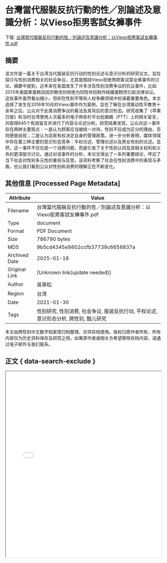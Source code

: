 # 台灣當代服裝反抗行動的性／別論述及意識分析：以Vieso拒男客試女褲事件

<!-- tcd_download_link -->
下载: [台灣當代服裝反抗行動的性／別論述及意識分析：以Vieso拒男客試女褲事件.pdf](台灣當代服裝反抗行動的性／別論述及意識分析：以Vieso拒男客試女褲事件.pdf)
<!-- tcd_download_link_end -->

## 摘要

<!-- tcd_abstract -->
该文件是一篇关于台湾当代服装反抗行动的性别论述与意识分析的研究论文，旨在探讨与性别消费相关的社会争议，尤其是围绕Vieso拒绝男顾客试穿女裤事件的讨论。摘要中提到，近年来在各国发生了许多涉及性别消费争议的抗议事件，比如2013年美国某蛋糕店因宗教信仰拒绝为同性伴侣制作结婚蛋糕而引起法律诉讼。这些事件虽然看似细小，但却在性别平等和人权争霸领域中扮演着重要角色。本文选择了发生在2016年10月的Vieso事件作为案例，旨在了解在台湾推动性平教育十余年之后，公众对于此类消费争议的看法及其背后的意识形态。研究收集了《苹果日报》和当时台湾使用人次最多的电子佈告栏平台批踢踢（PTT）上的相关留言，共取得645个有效留言并进行了内容与论述分析。研究结果发现，公众对这一事件存在两种主要观点：一是认为顾客应当被统一对待，性别不应成为区分的理由，否则便是歧视；二是认为店家有权决定自身的管理政策。进一步分析表明，媒体领域中存在着三种主要的意识形态竞争：平权论述、管理论述以及男女有别的论述。显然，这一事件不仅仅是一个消费问题，而是引发了关于性别认同及其相关权利和义务的更深层次讨论。通过对该事件的分析，本论文得出了一系列重要结论，呼应了当下社会对性别多元性的重视与反思。该资料考察了社会在性别消费中的表现与矛盾，也让我们看到公众对性别和消费的理解正在不断变化。

<!-- tcd_abstract_end -->

## 其他信息 [Processed Page Metadata]

| Attribute       | Value                                  |
|-----------------|----------------------------------------|
| Filename        | 台灣當代服裝反抗行動的性／別論述及意識分析：以Vieso拒男客試女褲事件.pdf                             |
| Type            | document                                 |
| Format          | PDF Document                               |
| Size            | 786790 bytes                           |
| MD5             | 9b5cd4345e9802ccfb37739c6656837a                                  |
| Archived Date   | 2025-01-18                             |
| Original Link   | [Unknown link(update needed)]                         |
| Author          | 吳翠松                               |
| Region          | 台湾                               |
| Date            | 2021-01-30                                 |
| Tags            | 性别研究, 性别消费, 社会争议, 服装反抗行动, 平权论述, 意识形态分析, 跨性别, 酷儿研究                                 |

本文由跨性别中文数字档案馆归档整理，仅供存档使用。版权归原作者所有，所有内容仅为历史资料保存及研究之用。如果原作者或相关方希望移除存档内容，请通过电子邮件与我们联系。

## 正文 { data-search-exclude }

<!-- tcd_main_text -->
<iframe src="../台灣當代服裝反抗行動的性／別論述及意識分析：以Vieso拒男客試女褲事件.pdf" width="100%" height="600px">
    <p>无法显示PDF，请下载查看。</p>
</iframe>
<!-- tcd_main_text_end -->

